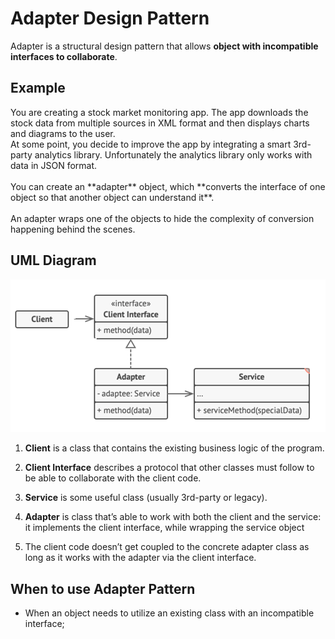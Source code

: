 <h1>Adapter Design Pattern</h1>

Adapter is a structural design pattern that allows **object with incompatible interfaces to collaborate**.

<h2>Example</h2>
You are creating a stock market monitoring app. The app downloads the stock data from multiple sources in XML format and then displays charts and diagrams to the user.
<br>At some point, you decide to improve the app by integrating a smart 3rd-party analytics library. Unfortunately the analytics library only works with data in JSON format.</br>
<br>You can create an **adapter** object, which **converts the interface of one object so that another object can understand it**.</br>
<br>An adapter wraps one of the objects to hide the complexity of conversion happening behind the scenes.</br>

<h2>UML Diagram</h2>

![img.png](img.png)

<ol>
<li>

**Client** is a class that contains the existing business logic of the program.
</li>
<li>

**Client Interface** describes a protocol that other classes must follow to be able to collaborate with the client code. 
</li>
<li>

**Service** is some useful class (usually 3rd-party or legacy). 
</li>
<li>

**Adapter** is class that’s able to work with both the client and the service: it implements the client interface, while wrapping the service object 
</li>
<li>

The client code doesn’t get coupled to the concrete adapter class as long as it works with the adapter via the client interface.
</li>
</ol>

<h2>When to use Adapter Pattern</h2>
<ul>
<li>
When an object needs to utilize an existing class with an incompatible interface;
</li>
</ul>
